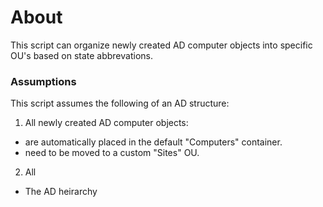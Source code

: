 # About

This script can organize newly created AD computer objects into specific OU's based on state abbrevations.

### Assumptions

This script assumes the following of an AD structure:
1. All newly created AD computer objects:
  - are automatically placed in the default "Computers" container.
  - need to be moved to a custom "Sites" OU.
2. All 
- The AD heirarchy 
